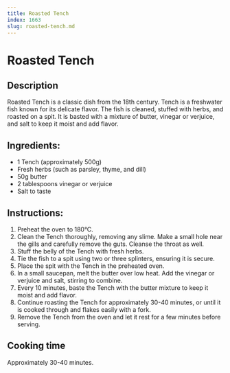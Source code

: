 ```yaml
---
title: Roasted Tench
index: 1663
slug: roasted-tench.md
---
```


# Roasted Tench

## Description
Roasted Tench is a classic dish from the 18th century. Tench is a freshwater fish known for its delicate flavor. The fish is cleaned, stuffed with herbs, and roasted on a spit. It is basted with a mixture of butter, vinegar or verjuice, and salt to keep it moist and add flavor.

## Ingredients:
- 1 Tench (approximately 500g)
- Fresh herbs (such as parsley, thyme, and dill)
- 50g butter
- 2 tablespoons vinegar or verjuice
- Salt to taste

## Instructions:
1. Preheat the oven to 180°C.
2. Clean the Tench thoroughly, removing any slime. Make a small hole near the gills and carefully remove the guts. Cleanse the throat as well.
3. Stuff the belly of the Tench with fresh herbs.
4. Tie the fish to a spit using two or three splinters, ensuring it is secure.
5. Place the spit with the Tench in the preheated oven.
6. In a small saucepan, melt the butter over low heat. Add the vinegar or verjuice and salt, stirring to combine.
7. Every 10 minutes, baste the Tench with the butter mixture to keep it moist and add flavor.
8. Continue roasting the Tench for approximately 30-40 minutes, or until it is cooked through and flakes easily with a fork.
9. Remove the Tench from the oven and let it rest for a few minutes before serving.

## Cooking time
Approximately 30-40 minutes.